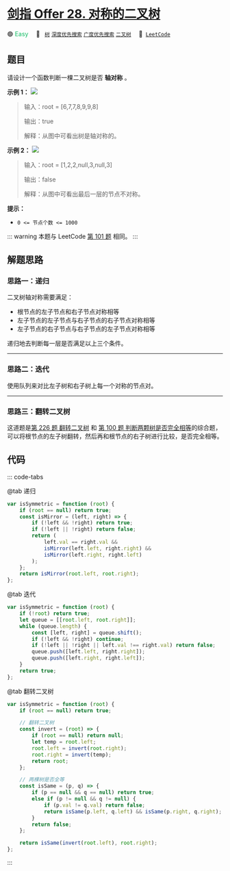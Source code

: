# [剑指 Offer 28. 对称的二叉树](https://leetcode.cn/problems/dui-cheng-de-er-cha-shu-lcof)

🟢 <font color=#15bd66>Easy</font>&emsp; 🔖&ensp; [`树`](/leetcode/outline/tag/tree.md) [`深度优先搜索`](/leetcode/outline/tag/depth-first-search.md) [`广度优先搜索`](/leetcode/outline/tag/breadth-first-search.md) [`二叉树`](/leetcode/outline/tag/binary-tree.md)&emsp; 🔗&ensp;[`LeetCode`](https://leetcode.cn/problems/dui-cheng-de-er-cha-shu-lcof/)

## 题目

请设计一个函数判断一棵二叉树是否 **轴对称** 。

**示例 1：**
![](https://pic.leetcode.cn/1694689008-JaaRdV-%E8%BD%B4%E5%AF%B9%E7%A7%B0%E4%BA%8C%E5%8F%89%E6%A0%911.png)

> 输入：root = [6,7,7,8,9,9,8]
>
> 输出：true
>
> 解释：从图中可看出树是轴对称的。

**示例 2：**
![](https://pic.leetcode.cn/1694689054-vENzHe-%E8%BD%B4%E5%AF%B9%E7%A7%B0%E4%BA%8C%E5%8F%89%E6%A0%912.png)

> 输入：root = [1,2,2,null,3,null,3]
>
> 输出：false
>
> 解释：从图中可看出最后一层的节点不对称。

**提示：**

- `0 <= 节点个数 <= 1000`

::: warning
本题与 LeetCode [第 101 题](./0101.md) 相同。
:::

## 解题思路

### 思路一：递归

二叉树轴对称需要满足：

- 根节点的左子节点和右子节点对称相等
- 左子节点的左子节点与右子节点的右子节点对称相等
- 左子节点的右子节点与右子节点的左子节点对称相等

递归地去判断每一层是否满足以上三个条件。

---

### 思路二：迭代

使用队列来对比左子树和右子树上每一个对称的节点对。

---

### 思路三：翻转二叉树

这道题是[第 226 题 翻转二叉树](./0226.md) 和 [第 100 题 判断两颗树是否完全相等](./0100.md)的综合题，可以将根节点的左子树翻转，然后再和根节点的右子树进行比较，是否完全相等。

## 代码

::: code-tabs

@tab 递归

```javascript
var isSymmetric = function (root) {
	if (root == null) return true;
	const isMirror = (left, right) => {
		if (!left && !right) return true;
		if (!left || !right) return false;
		return (
			left.val == right.val &&
			isMirror(left.left, right.right) &&
			isMirror(left.right, right.left)
		);
	};
	return isMirror(root.left, root.right);
};
```

@tab 迭代

```javascript
var isSymmetric = function (root) {
	if (!root) return true;
	let queue = [[root.left, root.right]];
	while (queue.length) {
		const [left, right] = queue.shift();
		if (!left && !right) continue;
		if (!left || !right || left.val !== right.val) return false;
		queue.push([left.left, right.right]);
		queue.push([left.right, right.left]);
	}
	return true;
};
```

@tab 翻转二叉树

```javascript
var isSymmetric = function (root) {
	if (root == null) return true;

	// 翻转二叉树
	const invert = (root) => {
		if (root == null) return null;
		let temp = root.left;
		root.left = invert(root.right);
		root.right = invert(temp);
		return root;
	};

	// 两棵树是否全等
	const isSame = (p, q) => {
		if (p == null && q == null) return true;
		else if (p != null && q != null) {
			if (p.val != q.val) return false;
			return isSame(p.left, q.left) && isSame(p.right, q.right);
		}
		return false;
	};

	return isSame(invert(root.left), root.right);
};
```

:::
